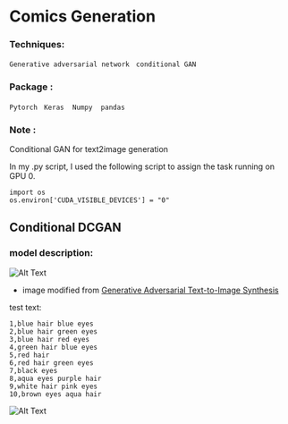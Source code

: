 # Comics Generation
### Techniques:
`Generative adversarial network` &nbsp; `conditional GAN` &nbsp;
### Package : 
`Pytorch` &nbsp; `Keras` &nbsp;` Numpy`  &nbsp;` pandas` &nbsp;

### Note :
Conditional GAN for text2image generation

In my .py script, I used the following script to assign the task running on GPU 0.<br>

```
import os
os.environ['CUDA_VISIBLE_DEVICES'] = "0"
```

## Conditional DCGAN
### model description:
![Alt Text](https://github.com/thtang/ADLxMLDS2017/blob/master/hw4/ADL_hw4.png)
* image modified from [Generative Adversarial Text-to-Image Synthesis](http://arxiv.org/abs/1605.05396)

test text:
```
1,blue hair blue eyes
2,blue hair green eyes
3,blue hair red eyes
4,green hair blue eyes
5,red hair
6,red hair green eyes
7,black eyes
8,aqua eyes purple hair
9,white hair pink eyes
10,brown eyes aqua hair
```
![Alt Text](https://github.com/thtang/ADLxMLDS2017/blob/master/hw4/anime_cDCGAN_generation_animation_.gif)
